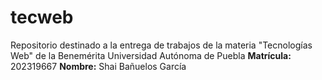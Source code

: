 # tecweb
Repositorio destinado a la entrega de trabajos de la materia "Tecnologías Web" de la Benemérita Universidad Autónoma de Puebla
**Matrícula:** 202319667
**Nombre:** Shai Bañuelos García
